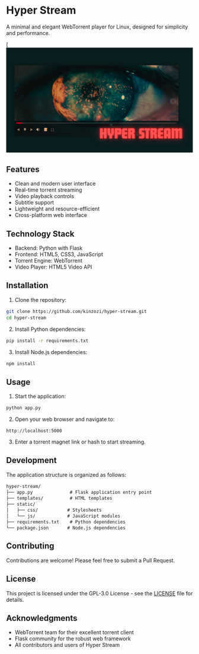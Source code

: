 # Hyper Stream

A minimal and elegant WebTorrent player for Linux, designed for simplicity and performance.

[![Hyper Stream - A Simple Torrent Player for Linux](https://github.com/kinzozi/hyper-stream/blob/main/HYPER_STREAM_.png)

## Features

- Clean and modern user interface
- Real-time torrent streaming
- Video playback controls
- Subtitle support
- Lightweight and resource-efficient
- Cross-platform web interface

## Technology Stack

- Backend: Python with Flask
- Frontend: HTML5, CSS3, JavaScript
- Torrent Engine: WebTorrent
- Video Player: HTML5 Video API

## Installation

1. Clone the repository:
```bash
git clone https://github.com/kinzozi/hyper-stream.git
cd hyper-stream
```

2. Install Python dependencies:
```bash
pip install -r requirements.txt
```

3. Install Node.js dependencies:
```bash
npm install
```

## Usage

1. Start the application:
```bash
python app.py
```

2. Open your web browser and navigate to:
```
http://localhost:5000
```

3. Enter a torrent magnet link or hash to start streaming.

## Development

The application structure is organized as follows:

```
hyper-stream/
├── app.py              # Flask application entry point
├── templates/          # HTML templates
├── static/            
│   ├── css/           # Stylesheets
│   └── js/            # JavaScript modules
├── requirements.txt    # Python dependencies
└── package.json       # Node.js dependencies
```

## Contributing

Contributions are welcome! Please feel free to submit a Pull Request.

## License

This project is licensed under the GPL-3.0 License - see the [LICENSE](LICENSE) file for details.

## Acknowledgments

- WebTorrent team for their excellent torrent client
- Flask community for the robust web framework
- All contributors and users of Hyper Stream
